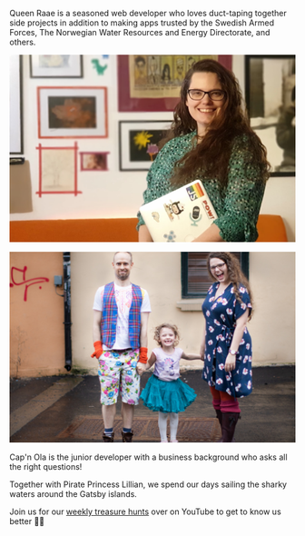 Queen Raae is a seasoned web developer who loves duct-taping together side projects in addition to making apps trusted by the Swedish Armed Forces, The Norwegian Water Resources and Energy Directorate, and others.

![Queen Raae holding a laptop and looking into the camera in her signature green dress](./raae.jpg)

![The family holding hands and looking happy](./family.jpg)

Cap'n Ola is the junior developer with a business background who asks all the right questions!

Together with Pirate Princess Lillian, we spend our days sailing the sharky waters around the Gatsby islands.

Join us for our [weekly treasure hunts](https://www.youtube.com/QueenRaae) over on YouTube to get to know us better&nbsp;🏴‍☠️
